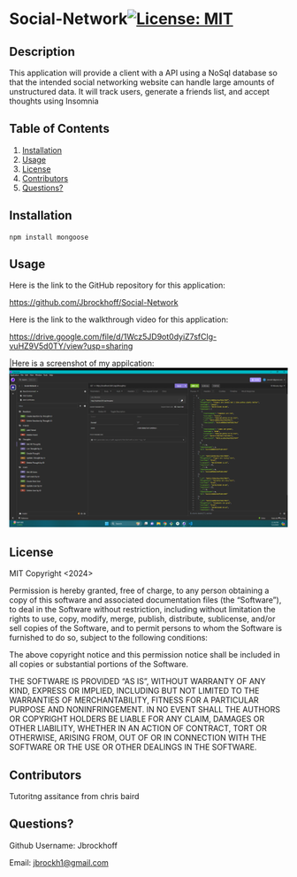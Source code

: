 # Social-Network[![License: MIT](https://img.shields.io/badge/License-MIT-yellow.svg)](https://opensource.org/licenses/MIT)
  
## Description
This application will provide a client with a API using a NoSql database so that the intended social networking website can handle large amounts of unstructured data. It will track users, generate a friends list, and accept thoughts using Insomnia

## Table of Contents
1. [Installation](#installation)
2. [Usage](#usage)
3. [License](#license)
4. [Contributors](#contributors)
5. [Questions?](#questions)

## Installation
    npm install mongoose

## Usage
Here is the link to the GitHub repository for this application:

https://github.com/Jbrockhoff/Social-Network

Here is the link to the walkthrough video for this application:

https://drive.google.com/file/d/1Wcz5JD9ot0dyiZ7sfClg-vuHZ9V5d0TY/view?usp=sharing

|Here is a screenshot of my appilcation:
![social.png](./assets/social.png)

## License
MIT
Copyright <2024> <Jennie Brockhoff>

Permission is hereby granted, free of charge, to any person obtaining a copy of this software and associated documentation files (the “Software”), to deal in the Software without restriction, including without limitation the rights to use, copy, modify, merge, publish, distribute, sublicense, and/or sell copies of the Software, and to permit persons to whom the Software is furnished to do so, subject to the following conditions:

The above copyright notice and this permission notice shall be included in all copies or substantial portions of the Software.

THE SOFTWARE IS PROVIDED “AS IS”, WITHOUT WARRANTY OF ANY KIND, EXPRESS OR IMPLIED, INCLUDING BUT NOT LIMITED TO THE WARRANTIES OF MERCHANTABILITY, FITNESS FOR A PARTICULAR PURPOSE AND NONINFRINGEMENT. IN NO EVENT SHALL THE AUTHORS OR COPYRIGHT HOLDERS BE LIABLE FOR ANY CLAIM, DAMAGES OR OTHER LIABILITY, WHETHER IN AN ACTION OF CONTRACT, TORT OR OTHERWISE, ARISING FROM, OUT OF OR IN CONNECTION WITH THE SOFTWARE OR THE USE OR OTHER DEALINGS IN THE SOFTWARE.

## Contributors
Tutoritng assitance from chris baird

## Questions?
Github Username: Jbrockhoff 

Email: jbrockh1@gmail.com